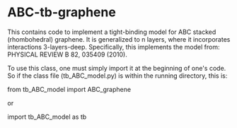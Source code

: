 # ABC-tb-graphene
This contains code to implement a tight-binding model for ABC stacked (rhombohedral) graphene.  It is generalized to n layers, where it incorporates interactions 3-layers-deep.  Specifically, this implements the model from: PHYSICAL REVIEW B 82, 035409 (2010).

To use this class, one must simply import it at the beginning of one's code.  So if the class file (tb_ABC_model.py) is within the running directory, this is:

from tb_ABC_model import ABC_graphene

or

import tb_ABC_model as tb
